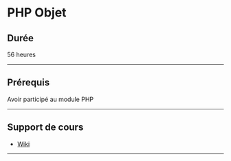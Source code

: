 # PHP Objet

## Durée

56 heures

___

## Prérequis

Avoir participé au module PHP

___

## Support de cours

* [Wiki](https://github.com/seeren-training/PHP-Object/wiki)

___
